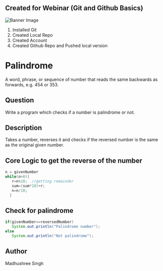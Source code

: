 ## Created for Webinar (Git and Github Basics)

![Banner Image](https://i.postimg.cc/jSfDL9r0/101553873-127949825576269-2227865159240515584-n.jpg "Banner")


1. Installed Git
2. Created Local Repo
3. Created Account
4. Created Github Repo and Pushed local version


# Palindrome

A word, phrase, or sequence of number that reads the same backwards as forwards, e.g. 454 or 353.

## Question

Write a program which checks if a number is palindrome or not.

## Description
Takes a number, reverses it and checks if the reversed number is the same as the original given number.

## Core Logic to get the reverse of the number

```java
n = givenNumber
while(n>0){    
   r=n%10;  //getting remainder  
   sum=(sum*10)+r;
   n=n/10;    
  } 
```

## Check for palindrome

```java
if(givenNumber==reversedNumber)    
   System.out.println("Palindrome number");    
else    
   System.out.println("Not palindrome"); 
```


## Author
Madhushree Singh

